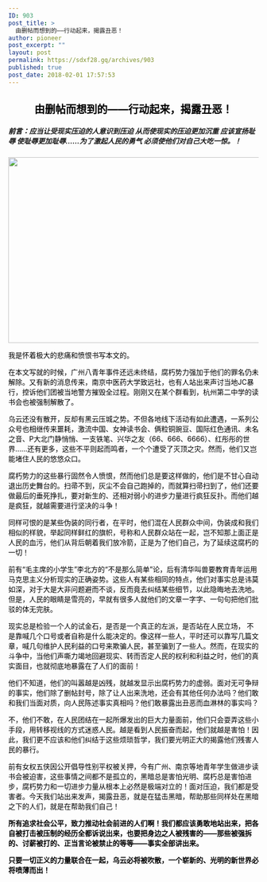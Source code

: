 ```yaml
---
ID: 903
post_title: >
  由删帖而想到的——行动起来，揭露丑恶！
author: pioneer
post_excerpt: ""
layout: post
permalink: https://sdxf28.gq/archives/903
published: true
post_date: 2018-02-01 17:57:53
---
```

<h2 style="text-align: center;"><span style="color: #000000;"><b><span style="font-family: 宋体;">由删帖而想到的</span></b><b>——行动起来，揭露丑恶！</b></span><b></b></h2>
<h5><span style="color: #000000; font-family: 宋体;">前言：</span><span style="font-family: 微软雅黑;">应当让受现实压迫的人意识到压迫</span> <span style="font-family: 微软雅黑;">从而使现实的压迫更加沉重</span> <span style="font-family: 微软雅黑;">应该宣扬耻辱</span> <span style="font-family: 微软雅黑;">使耻辱更加耻辱</span>……为了激起人民的勇气 必须使他们对自己大吃一惊。！</h5>
<span style="color: #000000;"> <img class="size-full wp-image-904 aligncenter" src="https://sdxf26.gq/wp-content/uploads/2018/02/2018020117563754.jpg" alt="" width="600" height="373" /></span>

<span style="color: #000000; font-family: 宋体;">我是怀着极大的悲痛和愤恨书写本文的。</span>

<span style="color: #000000;"><span style="font-family: 宋体;">在本文写就的时候，广州</span><span style="font-family: 宋体;">八青年</span><span style="font-family: 宋体;">事件还远未终结，</span><span style="font-family: 宋体;">腐朽</span><span style="font-family: 宋体;">势力强加于他们的罪名仍未解除。又有新的消息传来，南京中医药大学致远社，也有人站出来声讨当地</span>JC暴行，<span style="font-family: 宋体;">控诉</span><span style="font-family: 宋体;">他们</span><span style="font-family: 宋体;">团被当地警方摧毁全过程。刚刚又在某个群看到，杭州第二中学的读书会也被强制解散了。</span></span>

<span style="color: #000000;"><span style="font-family: 宋体;">乌云还没有散开，反</span><span style="font-family: 宋体;">却有</span><span style="font-family: 宋体;">黑云压城之势。不但各地线下活动有如此遭遇，一系列公众号也相继传来噩耗，</span><span style="font-family: 宋体;">激流中国、</span><span style="font-family: 宋体;">女神读书会、</span><span style="font-family: 宋体;">俩粒</span><span style="font-family: 宋体;">铜</span><span style="font-family: 宋体;">豌豆、</span><span style="font-family: 宋体;">国际红色通讯、</span><span style="font-family: 宋体;">未名之音、</span>P大北门静悄悄、<span style="font-family: 宋体;">一支铁笔、兴华之友（</span>66、666、6666）、<span style="font-family: 宋体;">红彤彤的世界</span>……还有更多，这些不平则起而鸣者，一个个遭受了灭顶之灾。然而，他们又岂能堵住人民的悠悠众口。</span>

<span style="color: #000000;"><span style="font-family: 宋体;">腐朽</span><span style="font-family: 宋体;">势力的这些暴行固然令人愤恨，然而他们总是要这样做的，他们是不甘心自动退出历史舞台的。扫帚不到，灰尘不会自己跑掉的，而就算扫帚扫到了，他们还要做最后的垂死挣扎，要对新生的、还相对弱小的进步力量进行疯狂反扑。而他们越是疯狂，</span><span style="font-family: 宋体;">就越需要进行</span><span style="font-family: 宋体;">坚决的斗争</span><span style="font-family: 宋体;">！</span></span>

<span style="color: #000000;"><span style="font-family: 宋体;">同样</span><span style="font-family: 宋体;">可恨的是某些伪装的同行者，</span><span style="font-family: 宋体;">在平时，</span><span style="font-family: 宋体;">他们混在人民群众中间，伪装成和我们相似的样貌，举起同样鲜红的旗帜，</span><span style="font-family: 宋体;">号称和人民群众站在一起，</span><span style="font-family: 宋体;">岂不知那上面正是人民的血污，他们从背后朝着我们放冷箭，</span><span style="font-family: 宋体;">正是为了他们自己，为了延续这腐朽的一切</span><span style="font-family: 宋体;">！</span></span>

<span style="color: #000000;"><span style="font-family: 宋体;">前有</span>“毛主席的小学生”李北方的“不是那么简单”论，后有清华叫兽<span style="font-family: 宋体;">要教育青年运用马克思主义分析现实的正确姿势。这些人有某些相同的特点，他们对事实总是讳莫如深，对于大是大非问题避而不谈，</span><span style="font-family: 宋体;">反而竟</span><span style="font-family: 宋体;">去纠结某些细节，以此隐晦</span><span style="font-family: 宋体;">地去</span><span style="font-family: 宋体;">洗地。但是，人民的眼睛是雪亮的，早就有很多人就他们的文章</span><span style="font-family: 宋体;">一</span><span style="font-family: 宋体;">字字、一句</span><span style="font-family: 宋体;">句</span><span style="font-family: 宋体;">把他们批驳的体无完肤。</span></span>

<span style="color: #000000;"><span style="font-family: 宋体;">现实总是检验一个人的试金石，是否是一个真正的左派，是否站在人民立场，</span> <span style="font-family: 宋体;">不是靠喊几个口号或者自称是什么能决定的。像这样一些人，平时还可以靠写几篇文章，喊几句</span><span style="font-family: 宋体;">维护人民利益</span><span style="font-family: 宋体;">的口号来欺骗人民，甚至骗到了一些人。然而，在现实的斗争中，</span><span style="font-family: 宋体;">当他们</span><span style="font-family: 宋体;">声嘶力竭地回避现实、转而</span><span style="font-family: 宋体;">否定人民的权利和利益之时，他们的真实面目，也就彻底地暴露在了人们的面前！</span> </span>

<span style="color: #000000;"><span style="font-family: 宋体;">他们不知道，他们的叫嚣越是凶残，就越发显示出</span><span style="font-family: 宋体;">腐朽</span><span style="font-family: 宋体;">势力</span><span style="font-family: 宋体;">的虚弱</span><span style="font-family: 宋体;">。面对无可争辩的事实，</span><span style="font-family: 宋体;">他们除了</span><span style="font-family: 宋体;">删</span><span style="font-family: 宋体;">帖封号，</span><span style="font-family: 宋体;">除了让人</span><span style="font-family: 宋体;">出来洗地，还</span><span style="font-family: 宋体;">会</span><span style="font-family: 宋体;">有其他任何办法吗？他</span><span style="font-family: 宋体;">们敢和我们当面对质，向人民陈述事实真相吗？他们敢暴露出</span><span style="font-family: 宋体;">丑恶而血淋林</span><span style="font-family: 宋体;">的事实吗？</span></span>

<span style="color: #000000;"><span style="font-family: 宋体;">不，他们不敢，在人民团结在一起所爆发出的巨大力量面前，他们只会耍弄这些小手段，用转移视线的方式迷惑人民。</span><span style="font-family: 宋体;">越是看到人民振奋而起，他们就越是害怕！</span><span style="font-family: 宋体;">因此，我们更不应该和他们纠结于这些烦琐哲学，我们要光明正大的揭露他们残害人民的暴行。</span></span>

<span style="color: #000000;"><span style="font-family: 宋体;">前有女权</span><span style="font-family: 宋体;">五侠因公开</span><span style="font-family: 宋体;">倡导性别平权被关押，今有广州、南京等地青年学生</span><span style="font-family: 宋体;">做进步</span><span style="font-family: 宋体;">读书会被迫害，这些事情之间都不是孤立的，</span><span style="font-family: 宋体;">黑暗</span><span style="font-family: 宋体;">总是</span><span style="font-family: 宋体;">害怕光明、腐朽</span><span style="font-family: 宋体;">总是</span><span style="font-family: 宋体;">害怕进步，</span><span style="font-family: 宋体;">腐朽</span><span style="font-family: 宋体;">势力</span><span style="font-family: 宋体;">和一切进步力量从根本上必然是极端对立的</span><span style="font-family: 宋体;">！</span><span style="font-family: 宋体;">面对压迫，我们都是受害者。今天我们站出来发声，揭露丑恶，就是在</span><span style="font-family: 宋体;">猛击黑暗，帮助那些同样处在黑暗之下的人们，就是在帮助我们自己！</span> </span>

<span style="color: #000000;"><b><span style="font-family: 宋体;">所有追求社会公平，致力推动社会前进的人们啊！</span></b><b><span style="font-family: 宋体;">我们</span></b><b><span style="font-family: 宋体;">都应该</span></b><b><span style="font-family: 宋体;">勇敢</span></b><b><span style="font-family: 宋体;">地</span></b><b><span style="font-family: 宋体;">站出来，把各自被打击被压制的经历</span></b><b><span style="font-family: 宋体;">全都诉说</span></b><b><span style="font-family: 宋体;">出来，</span></b><b><span style="font-family: 宋体;">也要把</span></b><b><span style="font-family: 宋体;">身边之人</span></b><b><span style="font-family: 宋体;">被残害的</span>——那些被强拆的、</b><b><span style="font-family: 宋体;">讨薪被</span></b><b><span style="font-family: 宋体;">打的、正当言论被禁止的等等</span>——事实全部讲出来。</b></span><b></b>

<span style="color: #000000;"><b><span style="font-family: 宋体;">只要一切正义的力量联合在一起，乌云必将被吹散，一个崭新的、光明的新世界必将喷薄而出</span></b><b><span style="font-family: 宋体;">！</span></b></span><b></b>